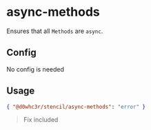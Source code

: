 # async-methods

Ensures that all `Methods` are `async`.

## Config

No config is needed

## Usage

```json
{ "@d0whc3r/stencil/async-methods": "error" }
```

> Fix included
